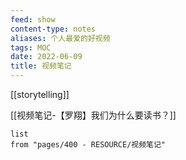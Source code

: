 ```yaml
---
feed: show
content-type: notes
aliases: 个人最爱的好视频
tags: MOC 
date: 2022-06-09
title: 视频笔记
---
```


[[storytelling]]

[[视频笔记-【罗翔】我们为什么要读书？]]

```dataview
list
from "pages/400 - RESOURCE/视频笔记"
```
